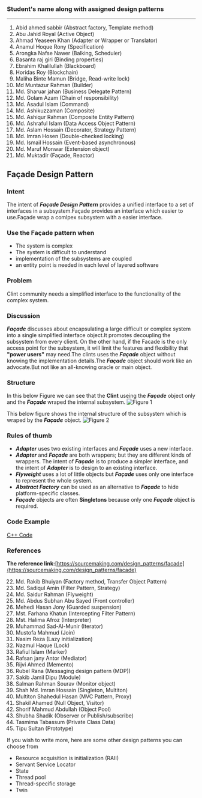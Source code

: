 ### Student's name along with assigned design patterns
-------------

 1. Abid ahmed sabbir	(Abstract factory, Template method)
 2. Abu Jahid Royal	(Active Object)
 3. Ahmad Yeaseen Khan	(Adapter or Wrapper or Translator)
 4. Anamul Hoque Rony (Specification)
 5. Arongka Nafse Nawer	(Balking, Scheduler)
 6. Basanta raj giri (Binding properties)
 7. Ebrahim Khalilullah (Blackboard)
 8. Horidas Roy (Blockchain)
 9. Maliha Binte Mamun (Bridge, Read-write lock)
 10. Md Muntazur Rahman (Builder)
 11. Md. Sharuar jahan (Business Delegate Pattern)
 12. Md. Golam Azam (Chain of responsibility)
 13. Md. Asadul Islam	(Command)
 14. Md. Ashikuzzaman	(Composite)
 15. Md. Ashiqur Rahman	(Composite Entity Pattern)
 16. Md. Ashraful Islam	(Data Access Object Pattern)
 17. Md. Aslam Hossain	(Decorator, Strategy Pattern)
 18. Md. Imran Hosen	(Double-checked locking)
 19. Md. Ismail Hossain	(Event-based asynchronous)
 20. Md. Maruf Monwar	(Extension object)
 21. Md. Muktadir	(Façade, Reactor)
## Façade Design Pattern

### Intent
The intent of **_Façade Design Pattern_** provides a unified interface to a set of interfaces in a subsystem.Façade provides an interface which easier to use.Façade wrap a comlpex subsystem with a easier interface.

### Use the Façade pattern when
* The system is complex
* The system is difficult to understand
* implementation of the subsystems are coupled
* an entity point is needed in each level of layered software

### Problem
Clint community needs a simplified interface to the functionality of the complex system.

### Discussion
**_Façade_** discusses about encapsulating a large difficult or complex system into a single simplified interface object.It promotes decoupling the subsystem from every client. On the other hand, if the Facade is the only access point for the subsystem, it will limit the features and flexibility that **"power users"** may need.The clints uses the **_Façade_** object without knowing the implementation details.The **_Façade_** object should work like an advocate.But not like an all-knowing oracle or main object.


### Structure
In this below Figure we can see that the **Clint** useing the **_Façade_** object only and the **_Façade_** wraped the internal subsystem.
![Figure 1](https://sourcemaking.com/files/v2/content/patterns/Facade1.svg)

This below figure shows the internal structure of the subsystem which is wraped by the **_Façade_** object.
![Figure 2](https://sourcemaking.com/files/v2/content/patterns/Facade_1.svg)

### Rules of thumb
* **_Adapter_** uses two existing interfaces and **_Façade_** uses a new interface.
* **_Adapter_** and **_Façade_**  are both wrappers; but they are different kinds of wrappers. The intent of **_Façade_**  is to produce a simpler interface, and the intent of **_Adapter_** is to design to an existing interface.
* **_Flyweight_** uses a lot of little objects but **_Façade_** uses only one interface to represent the whole system.
* **_Abstract Factory_** can be used as an alternative to **_Façade_** to hide platform-specific classes.
* **_Façade_** objects are often **Singletons** because only one  **_Façade_**  object is required.

### Code Example
[C++ Code](https://ideone.com/qwpz2Q)

### References
**The reference link:**[https://sourcemaking.com/design_patterns/facade](https://sourcemaking.com/design_patterns/facade)


 22. Md. Rakib Bhuiyan	(Factory method, Transfer Object Pattern)
 23. Md. Sadiqul Amin	(Filter Pattern, Strategy)
 24. Md. Saidur Rahman	(Flyweight)
 25. Md. Abdus Subhan Abu Sayed	(Front controller)
 26. Mehedi Hasan Jony	(Guarded suspension)
 27. Mst. Farhana Khatun	(Intercepting Filter Pattern)
 28. Mst. Halima Afroz	(Interpreter)
 29. Muhammad Sad-Al-Munir (Iterator)
 30. Mustofa Mahmud	(Join)
 31. Nasim Reza	(Lazy initialization)
 32. Nazmul Haque	(Lock)
 33. Rafiul Islam	(Marker)
 34. Rafsan jany Antor	(Mediator)
 35. Rijvi Ahmed	(Memento)
 36. Rubel Rana	(Messaging design pattern (MDP))
 37. Sakib Jamil Dipu (Module)
 38. Salman Rahman Sourav (Monitor object)
 39. Shah Md. Imran Hossain (Singleton, Multiton)
 40. Multiton Shahedul Hasan	(MVC Pattern, Proxy)
 41. Shakil Ahamed	(Null Object, Visitor)
 42. Shorif Mahmud Abdullah	(Object Pool)
 43. Shubha Shadik	(Observer or Publish/subscribe)
 44. Tasmima Tabassum	(Private Class Data)
 45. Tipu Sultan	(Prototype)

If you wish to write more, here are some other design patterns you can choose from

 - Resource acquisition is initialization (RAII) 
 - Servant Service Locator 
 - State 
 - Thread pool 
 - Thread-specific storage 
 - Twin

